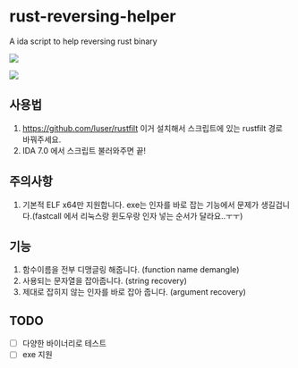 # rust-reversing-helper

A ida script to help reversing rust binary

![](https://raw.githubusercontent.com/cha5126568/rust-reversing-helper/master/pic/diff.png)

![](https://raw.githubusercontent.com/cha5126568/rust-reversing-helper/master/pic/graph.PNG)

## 사용법

1. https://github.com/luser/rustfilt
이거 설치해서 스크립트에 있는 rustfilt 경로 바꿔주세요.
2. IDA 7.0 에서 스크립트 불러와주면 끝!

## 주의사항
1. 기본적 ELF x64만 지원합니다. 
exe는 인자를 바로 잡는 기능에서 문제가 생길겁니다.(fastcall 에서 리눅스랑 윈도우랑 인자 넣는 순서가 달라요..ㅜㅜ)

## 기능
1. 함수이름을 전부 디맹글링 해줍니다. (function name demangle)
2. 사용되는 문자열을 잡아줍니다. (string recovery)
3. 제대로 잡히지 않는 인자를 바로 잡아 줍니다. (argument recovery)
## TODO
- [ ] 다양한 바이너리로 테스트
- [ ] exe 지원
